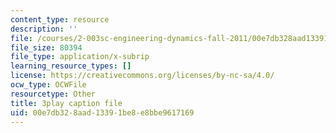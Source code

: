 ```yaml
---
content_type: resource
description: ''
file: /courses/2-003sc-engineering-dynamics-fall-2011/00e7db328aad13391be8e8bbe9617169_wzEqF_UQkks.srt
file_size: 80394
file_type: application/x-subrip
learning_resource_types: []
license: https://creativecommons.org/licenses/by-nc-sa/4.0/
ocw_type: OCWFile
resourcetype: Other
title: 3play caption file
uid: 00e7db32-8aad-1339-1be8-e8bbe9617169
---
```

